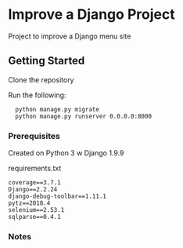 # Improve a Django Project
Project to improve a Django menu site

## Getting Started

Clone the repository

Run the following:

```
  python manage.py migrate
  python manage.py runserver 0.0.0.0:8000
```

### Prerequisites

Created on Python 3 w Django 1.9.9

requirements.txt
```
coverage==3.7.1
Django==2.2.24
django-debug-toolbar==1.11.1
pytz==2018.4
selenium==2.53.1
sqlparse==0.4.1

```

### Notes

